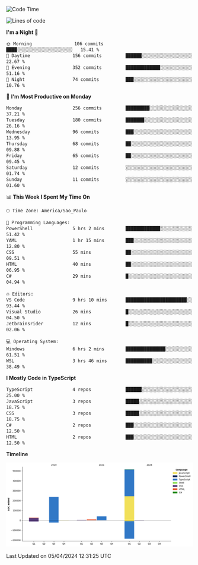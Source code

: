 <!--START_SECTION:waka-->
![Code Time](http://img.shields.io/badge/Code%20Time-2%2C407%20hrs%2027%20mins-blue)

![Lines of code](https://img.shields.io/badge/From%20Hello%20World%20I%27ve%20Written-831.1%20thousand%20lines%20of%20code-blue)

**I'm a Night 🦉** 

```text
🌞 Morning                106 commits         ████░░░░░░░░░░░░░░░░░░░░░   15.41 % 
🌆 Daytime                156 commits         ██████░░░░░░░░░░░░░░░░░░░   22.67 % 
🌃 Evening                352 commits         █████████████░░░░░░░░░░░░   51.16 % 
🌙 Night                  74 commits          ███░░░░░░░░░░░░░░░░░░░░░░   10.76 % 
```
📅 **I'm Most Productive on Monday** 

```text
Monday                   256 commits         █████████░░░░░░░░░░░░░░░░   37.21 % 
Tuesday                  180 commits         ███████░░░░░░░░░░░░░░░░░░   26.16 % 
Wednesday                96 commits          ███░░░░░░░░░░░░░░░░░░░░░░   13.95 % 
Thursday                 68 commits          ██░░░░░░░░░░░░░░░░░░░░░░░   09.88 % 
Friday                   65 commits          ██░░░░░░░░░░░░░░░░░░░░░░░   09.45 % 
Saturday                 12 commits          ░░░░░░░░░░░░░░░░░░░░░░░░░   01.74 % 
Sunday                   11 commits          ░░░░░░░░░░░░░░░░░░░░░░░░░   01.60 % 
```


📊 **This Week I Spent My Time On** 

```text
🕑︎ Time Zone: America/Sao_Paulo

💬 Programming Languages: 
PowerShell               5 hrs 2 mins        █████████████░░░░░░░░░░░░   51.42 % 
YAML                     1 hr 15 mins        ███░░░░░░░░░░░░░░░░░░░░░░   12.80 % 
CSS                      55 mins             ██░░░░░░░░░░░░░░░░░░░░░░░   09.51 % 
HTML                     40 mins             ██░░░░░░░░░░░░░░░░░░░░░░░   06.95 % 
C#                       29 mins             █░░░░░░░░░░░░░░░░░░░░░░░░   04.94 % 

🔥 Editors: 
VS Code                  9 hrs 10 mins       ███████████████████████░░   93.44 % 
Visual Studio            26 mins             █░░░░░░░░░░░░░░░░░░░░░░░░   04.50 % 
Jetbrainsrider           12 mins             █░░░░░░░░░░░░░░░░░░░░░░░░   02.06 % 

💻 Operating System: 
Windows                  6 hrs 2 mins        ███████████████░░░░░░░░░░   61.51 % 
WSL                      3 hrs 46 mins       ██████████░░░░░░░░░░░░░░░   38.49 % 
```

**I Mostly Code in TypeScript** 

```text
TypeScript               4 repos             ██████░░░░░░░░░░░░░░░░░░░   25.00 % 
JavaScript               3 repos             █████░░░░░░░░░░░░░░░░░░░░   18.75 % 
CSS                      3 repos             █████░░░░░░░░░░░░░░░░░░░░   18.75 % 
C#                       2 repos             ███░░░░░░░░░░░░░░░░░░░░░░   12.50 % 
HTML                     2 repos             ███░░░░░░░░░░░░░░░░░░░░░░   12.50 % 
```



**Timeline**

![Lines of Code chart](https://raw.githubusercontent.com/jonhoffmam/jonhoffmam/master/assets/bar_graph.png)


 Last Updated on 05/04/2024 12:31:25 UTC
<!--END_SECTION:waka-->
